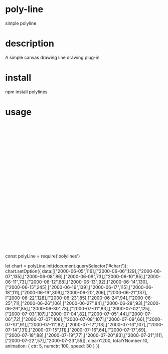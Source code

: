 # poly-line
simple polyline
# description 
A simple canvas drawing line drawing plug-in

# install
npm install polylines
# usage
<div style="width:600px;height:400px" id='chart'></div>

const polyLine = require('polylines') 

  
let chart = polyLine.init(document.querySelector('#chart'));
chart.setOption({
      data:[["2000-06-05",116],["2000-06-06",129],["2000-06-07",135],["2000-06-08",86],["2000-06-09",73],["2000-06-10",85],["2000-06-11",73],["2000-06-12",68],["2000-06-13",92],["2000-06-14",130],["2000-06-15",245],["2000-06-16",139],["2000-06-17",115],["2000-06-18",111],["2000-06-19",309],["2000-06-20",206],["2000-06-21",137],["2000-06-22",128],["2000-06-23",85],["2000-06-24",94],["2000-06-25",71],["2000-06-26",106],["2000-06-27",84],["2000-06-28",93],["2000-06-29",85],["2000-06-30",73],["2000-07-01",83],["2000-07-02",125],["2000-07-03",107],["2000-07-04",82],["2000-07-05",44],["2000-07-06",72],["2000-07-07",106],["2000-07-08",107],["2000-07-09",66],["2000-07-10",91],["2000-07-11",92],["2000-07-12",113],["2000-07-13",107],["2000-07-14",131],["2000-07-15",111],["2000-07-16",64],["2000-07-17",69],["2000-07-18",88],["2000-07-19",77],["2000-07-20",83],["2000-07-21",111],["2000-07-22",57],["2000-07-23",55]],
      clearY:200,
      totalYNomber:10,
      animation: {
        ctr: 5,
        numctr: 100,
        speed: 30
       }
    })